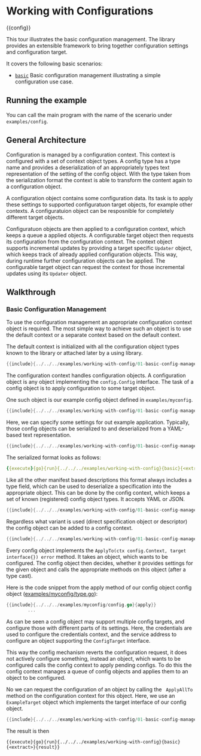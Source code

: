# Working with Configurations
{{config}}

This tour illustrates the basic configuration management. The library provides
an extensible framework to bring together configuration settings
and configuration target.

It covers the following basic scenarios:

- [`basic`](/examples/lib/tour/04-working-with-config/01-basic-config-management.go) Basic configuration management illustrating a simple configuration use case.


## Running the example

You can call the main program with the name of the scenario under `examples/config`.

## General Architecture

Configuration is managed by a configuration context. This context is configured with
a set of context object types. A config type has a type name and provides a deserialization
of an appropriately types text representation of the setting of the config object.
With the type taken from the serialization format the context is able to transform
the content again to a configuration object.

A configuration object contains some configuration data. Its task is to apply these settings
to supported configuratuon target objects, for example other contexts.
A configuratuion object can be resposnible for completely different target objects.

Configuratuon objects are then applied to a configuration context, which keeps a queue
a applied objects. A configurable target object then requests its configuration from
the configuration context. The context object supports incremental updates by providing
a target specific `Updater` object, which keeps track of already applied configuration
objects. This way, during runtime further configuration objects can be applied. The
configurable target object can request the context for those incremental updates using
its `Updater` object.

## Walkthrough

### Basic Configuration Management

To use the configuration management an appropriate configuration context object
is required. The most simple way to achieve such an object is to use
the default context or a separate context based on the default context.

The default context is initialized with all the configuration object types
known to the library or attached later by a using library.

```go
{{include}{../../../examples/working-with-config/01-basic-config-management.go}{default context}}
```

The configuration context handles configuration objects.
A configuration object is any object implementing
the `config.Config` interface. The task of a config object
is to apply configuration to some target object.

One such object is our example config object defined in `examples/myconfig`.

```go
{{include}{../../../examples/working-with-config/01-basic-config-management.go}{my config}}
```

Here, we can specify some settings for out example application.
Typically, those config objects can be serialized to and deserialized from 
a YAML-based text representation.

```go
{{include}{../../../examples/working-with-config/01-basic-config-management.go}{marshal}}
```

The serialized format looks as follows:

```yaml
{{execute}{go}{run}{../../../examples/working-with-config}{basic}{<extract>}{format}}
```

Like all the other manifest based descriptions this format always includes
a type field, which can be used to deserialize a specification into
the appropriate object.
This can be done by the config context, which keeps a set of known (registered)
config object types. It accepts YAML or JSON.

```go
{{include}{../../../examples/working-with-config/01-basic-config-management.go}{unmarshal}}
```

Regardless what variant is used (direct specification object or descriptor)
the config object can be added to a config context.

```go
{{include}{../../../examples/working-with-config/01-basic-config-management.go}{apply config}}
```

Every config object implements the
`ApplyTo(ctx config.Context, target interface{}) error` method.
It takes an object, which wants to be configured.
The config object then decides, whether it provides
settings for the given object and calls the appropriate
methods on this object (after a type cast).

Here is the code snippet from the apply method of our config object
config object ([examples/myconfig/type.go](../../../examples/myconfig/config.go)):

```go
{{include}{../../../examples/myconfig/config.go}{apply}}
        ...
```

As can be seen a config object may support multiple config targets, and
configure those with different parts of its settings. Here, the
credentials are used to configure the credentials context, and the
service address to configure an object supporting the `ConfigTarget`
interface.


This way the config mechanism reverts the configuration
request, it does not actively configure something, instead
an object, which wants to be configured calls the config
context to apply pending configs.
To do this the config context manages a queue of config objects
and applies them to an object to be configured.

No we can request the configuration of an object by calling
the ` ApplyAllTo` method on the configuration context
for this object. Here, we use an `ExampleTarget` object which
implements the target interface of our config object.

```go
{{include}{../../../examples/working-with-config/01-basic-config-management.go}{configure}}
```

The result is then

```
{{execute}{go}{run}{../../../examples/working-with-config}{basic}{<extract>}{result}}
```
